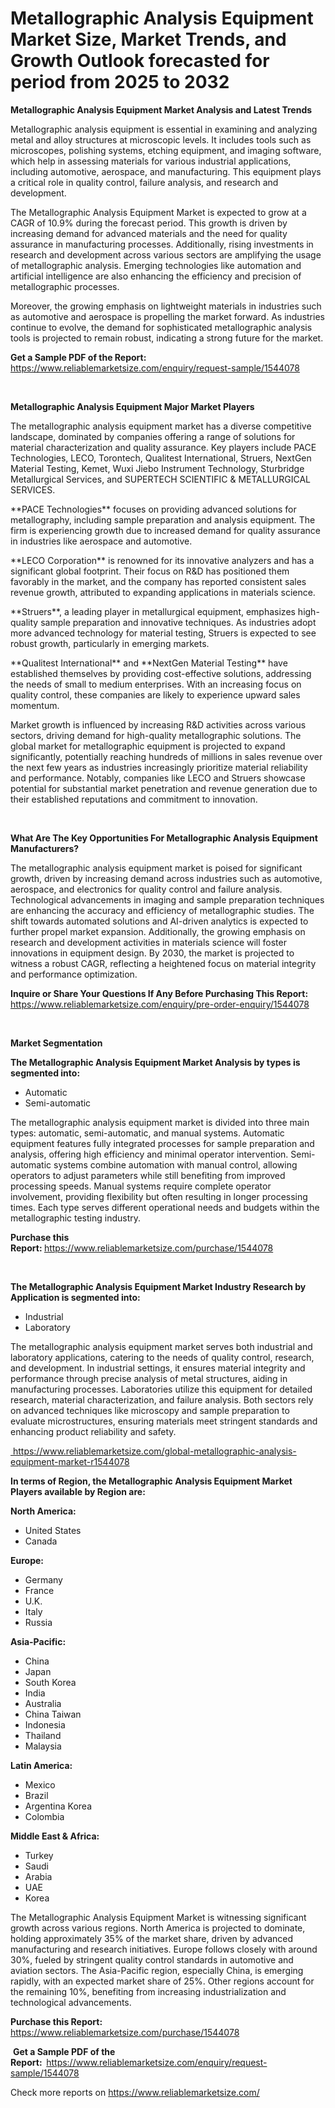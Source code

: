 <p><h1>Metallographic Analysis Equipment Market Size, Market Trends, and Growth Outlook forecasted for period from 2025 to 2032</h1></p><p><strong>Metallographic Analysis Equipment Market Analysis and Latest Trends</strong></p>
<p><p>Metallographic analysis equipment is essential in examining and analyzing metal and alloy structures at microscopic levels. It includes tools such as microscopes, polishing systems, etching equipment, and imaging software, which help in assessing materials for various industrial applications, including automotive, aerospace, and manufacturing. This equipment plays a critical role in quality control, failure analysis, and research and development.</p><p>The Metallographic Analysis Equipment Market is expected to grow at a CAGR of 10.9% during the forecast period. This growth is driven by increasing demand for advanced materials and the need for quality assurance in manufacturing processes. Additionally, rising investments in research and development across various sectors are amplifying the usage of metallographic analysis. Emerging technologies like automation and artificial intelligence are also enhancing the efficiency and precision of metallographic processes. </p><p>Moreover, the growing emphasis on lightweight materials in industries such as automotive and aerospace is propelling the market forward. As industries continue to evolve, the demand for sophisticated metallographic analysis tools is projected to remain robust, indicating a strong future for the market.</p></p>
<p><strong>Get a Sample PDF of the Report:&nbsp;</strong> <a href="https://www.reliablemarketsize.com/enquiry/request-sample/1544078?utm_campaign=2733&utm_medium=2&utm_source=Github&utm_content=ia&utm_term=08042025&utm_id=metallographic-analysis-equipment">https://www.reliablemarketsize.com/enquiry/request-sample/1544078</a></p>
<p>&nbsp;</p>
<p><strong>Metallographic Analysis Equipment Major Market Players</strong></p>
<p><p>The metallographic analysis equipment market has a diverse competitive landscape, dominated by companies offering a range of solutions for material characterization and quality assurance. Key players include PACE Technologies, LECO, Torontech, Qualitest International, Struers, NextGen Material Testing, Kemet, Wuxi Jiebo Instrument Technology, Sturbridge Metallurgical Services, and SUPERTECH SCIENTIFIC & METALLURGICAL SERVICES.</p><p>**PACE Technologies** focuses on providing advanced solutions for metallography, including sample preparation and analysis equipment. The firm is experiencing growth due to increased demand for quality assurance in industries like aerospace and automotive. </p><p>**LECO Corporation** is renowned for its innovative analyzers and has a significant global footprint. Their focus on R&D has positioned them favorably in the market, and the company has reported consistent sales revenue growth, attributed to expanding applications in materials science.</p><p>**Struers**, a leading player in metallurgical equipment, emphasizes high-quality sample preparation and innovative techniques. As industries adopt more advanced technology for material testing, Struers is expected to see robust growth, particularly in emerging markets.</p><p>**Qualitest International** and **NextGen Material Testing** have established themselves by providing cost-effective solutions, addressing the needs of small to medium enterprises. With an increasing focus on quality control, these companies are likely to experience upward sales momentum.</p><p>Market growth is influenced by increasing R&D activities across various sectors, driving demand for high-quality metallographic solutions. The global market for metallographic equipment is projected to expand significantly, potentially reaching hundreds of millions in sales revenue over the next few years as industries increasingly prioritize material reliability and performance. Notably, companies like LECO and Struers showcase potential for substantial market penetration and revenue generation due to their established reputations and commitment to innovation.</p></p>
<p>&nbsp;</p>
<p><strong>What Are The Key Opportunities For Metallographic Analysis Equipment Manufacturers?</strong></p>
<p><p>The metallographic analysis equipment market is poised for significant growth, driven by increasing demand across industries such as automotive, aerospace, and electronics for quality control and failure analysis. Technological advancements in imaging and sample preparation techniques are enhancing the accuracy and efficiency of metallographic studies. The shift towards automated solutions and AI-driven analytics is expected to further propel market expansion. Additionally, the growing emphasis on research and development activities in materials science will foster innovations in equipment design. By 2030, the market is projected to witness a robust CAGR, reflecting a heightened focus on material integrity and performance optimization.</p></p>
<p><strong>Inquire or Share Your Questions If Any Before Purchasing This Report:</strong> <a href="https://www.reliablemarketsize.com/enquiry/pre-order-enquiry/1544078?utm_campaign=2733&utm_medium=2&utm_source=Github&utm_content=ia&utm_term=08042025&utm_id=metallographic-analysis-equipment">https://www.reliablemarketsize.com/enquiry/pre-order-enquiry/1544078</a></p>
<p>&nbsp;</p>
<p><strong>Market Segmentation</strong></p>
<p><strong>The Metallographic Analysis Equipment Market Analysis by types is segmented into:</strong></p>
<p><ul><li>Automatic</li><li>Semi-automatic</li></ul></p>
<p><p>The metallographic analysis equipment market is divided into three main types: automatic, semi-automatic, and manual systems. Automatic equipment features fully integrated processes for sample preparation and analysis, offering high efficiency and minimal operator intervention. Semi-automatic systems combine automation with manual control, allowing operators to adjust parameters while still benefiting from improved processing speeds. Manual systems require complete operator involvement, providing flexibility but often resulting in longer processing times. Each type serves different operational needs and budgets within the metallographic testing industry.</p></p>
<p><strong>Purchase this Report:&nbsp;</strong><a href="https://www.reliablemarketsize.com/purchase/1544078?utm_campaign=2733&utm_medium=2&utm_source=Github&utm_content=ia&utm_term=08042025&utm_id=metallographic-analysis-equipment">https://www.reliablemarketsize.com/purchase/1544078</a></p>
<p>&nbsp;</p>
<p><strong>The Metallographic Analysis Equipment Market Industry Research by Application is segmented into:</strong></p>
<p><ul><li>Industrial</li><li>Laboratory</li></ul></p>
<p><p>The metallographic analysis equipment market serves both industrial and laboratory applications, catering to the needs of quality control, research, and development. In industrial settings, it ensures material integrity and performance through precise analysis of metal structures, aiding in manufacturing processes. Laboratories utilize this equipment for detailed research, material characterization, and failure analysis. Both sectors rely on advanced techniques like microscopy and sample preparation to evaluate microstructures, ensuring materials meet stringent standards and enhancing product reliability and safety.</p></p>
<p><a href="https://www.reliablemarketsize.com/global-metallographic-analysis-equipment-market-r1544078?utm_campaign=2733&utm_medium=2&utm_source=Github&utm_content=ia&utm_term=08042025&utm_id=metallographic-analysis-equipment">&nbsp;https://www.reliablemarketsize.com/global-metallographic-analysis-equipment-market-r1544078</a></p>
<p><strong>In terms of Region, the Metallographic Analysis Equipment Market Players available by Region are:</strong></p>
<p>
    <p> <strong> North America: </strong>
        <ul>
            <li>United States</li>
            <li>Canada</li>
        </ul>
        </p> 
    <p> <strong> Europe: </strong>
        <ul>
            <li>Germany</li>
            <li>France</li>
            <li>U.K.</li>
            <li>Italy</li>
            <li>Russia</li>
        </ul>
        </p> 
    <p> <strong> Asia-Pacific: </strong>
        <ul>
            <li>China</li>
            <li>Japan</li>
            <li>South Korea</li>
            <li>India</li>
            <li>Australia</li>
            <li>China Taiwan</li>
            <li>Indonesia</li>
            <li>Thailand</li>
            <li>Malaysia</li>
        </ul>
        </p> 
    <p> <strong> Latin America: </strong>
        <ul>
            <li>Mexico</li>
            <li>Brazil</li>
            <li>Argentina Korea</li>
            <li>Colombia</li>
        </ul>
        </p> 
    <p> <strong> Middle East & Africa: </strong>
        <ul>
            <li>Turkey</li>
            <li>Saudi</li>
            <li>Arabia</li>
            <li>UAE</li>
            <li>Korea</li>
        </ul>
    </p>
    </p>
<p><p>The Metallographic Analysis Equipment Market is witnessing significant growth across various regions. North America is projected to dominate, holding approximately 35% of the market share, driven by advanced manufacturing and research initiatives. Europe follows closely with around 30%, fueled by stringent quality control standards in automotive and aviation sectors. The Asia-Pacific region, especially China, is emerging rapidly, with an expected market share of 25%. Other regions account for the remaining 10%, benefiting from increasing industrialization and technological advancements.</p></p>
<p><strong>Purchase this Report: </strong><a href="https://www.reliablemarketsize.com/purchase/1544078?utm_campaign=2733&utm_medium=2&utm_source=Github&utm_content=ia&utm_term=08042025&utm_id=metallographic-analysis-equipment">https://www.reliablemarketsize.com/purchase/1544078</a></p>
<p>&nbsp;<strong>Get a Sample PDF of the Report:&nbsp;&nbsp;</strong><a href="https://www.reliablemarketsize.com/enquiry/request-sample/1544078?utm_campaign=2733&utm_medium=2&utm_source=Github&utm_content=ia&utm_term=08042025&utm_id=metallographic-analysis-equipment">https://www.reliablemarketsize.com/enquiry/request-sample/1544078</a></p>
<p><strong></strong></p>
<p>Check more reports on <a href="https://www.reliablemarketsize.com/?utm_campaign=2733&utm_medium=2&utm_source=Github&utm_content=ia&utm_term=08042025&utm_id=metallographic-analysis-equipment">https://www.reliablemarketsize.com/</a></p>